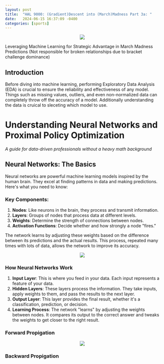```yaml
---
layout: post
title:  "HAL 9000: (Gradient)Descent into (March)Madness Part 3a: "
date:   2024-06-15 16:37:09 -0400
categories: [sports]
---
```


<p align="center">
  <img src="/assets/hal/halscreenshot.png">
</p>

Leveraging Machine Learning for Strategic Advantage in March Madness Predictions (Not responsible for broken relationships due to bracket challenge dominance)

## Introduction

Before diving into machine learning, performing Exploratory Data Analysis (EDA) is crucial to ensure the reliability and effectiveness of any model. Things such as missing values, outliers, and even non-normalized data can completely throw off the accuracy of a model. Additionally understanding the data is cruical to sleceting which model to use. 

# Understanding Neural Networks and Proximal Policy Optimization

*A guide for data-driven professionals without a heavy math background*

## Neural Networks: The Basics

Neural networks are powerful machine learning models inspired by the human brain. They excel at finding patterns in data and making predictions. Here's what you need to know:

### Key Components:

1. **Nodes**: Like neurons in the brain, they process and transmit information.
2. **Layers**: Groups of nodes that process data at different levels.
3. **Weights**: Determine the strength of connections between nodes.
4. **Activation Functions**: Decide whether and how strongly a node "fires."

The network learns by adjusting these weights based on the difference between its predictions and the actual results. This process, repeated many times with lots of data, allows the network to improve its accuracy.

<p align="center">
  <img src="/assets/hal/nndiagram.png">
</p>

### How Neural Networks Work

1. **Input Layer**: This is where you feed in your data. Each input represents a feature of your data.
2. **Hidden Layers**: These layers process the information. They take inputs, apply weights to them, and pass the results to the next layer.
3. **Output Layer**: This layer provides the final result, whether it's a classification, prediction, or decision.
4. **Learning Process**: The network "learns" by adjusting the weights between nodes. It compares its output to the correct answer and tweaks the weights to get closer to the right result.


### Forward Propigation
<p align="center">
  <img src="/assets/hal/nnwithnumbers.png">
</p>

### Backward Propigation





